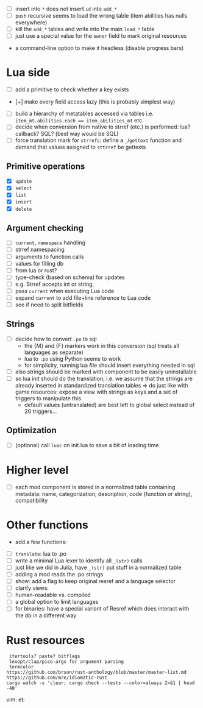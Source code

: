  - [ ] insert into `*` does not insert `id` into `add_*`
 - [ ] `push` recursive seems to load the wrong table (item abilities has
   nulls everywhere)
 - [ ] kill the `add_*` tables and write into the main `load_*` table
 - [ ] just use a special value for the `owner` field to mark original
   resources
 - a command-line option to make it headless (disable progress bars)
# Lua side
 - [ ] add a primitive to check whether a key exists
 - [+] make every field access lazy (this is probably simplest way)
 - [ ] build a hierarchy of metatables accessed via  tables
   i.e. `item_mt.abilities.each == item_abilities_mt` etc.
 - [ ] decide when conversion from native to strref (etc.) is performed:
   lua? callback? SQL? (best way would be SQL)
 - [ ] force translation mark for `strrefs`: define a `_`/`gettext`
   function and demand that values assigned to `sttrref` be gettexts
## Primitive operations
 - [x] `update`
 - [x] `select`
 - [x] `list`
 - [x] `insert`
 - [x] `delete`
## Argument checking
 - [ ] `current`, `namespace` handling
 - [ ] strref namespacing
 - [ ] arguments to function calls
 - [ ] values for filling db
 - [ ] from lua or rust?
 - [ ] type-check (based on schema) for updates
 - [ ] e.g. Strref accepts int or string,
 - [ ] pass `current` when executing Lua code
 - [ ] expand `current` to add file+line reference to Lua code
 - [ ] see if need to split bitfields
## Strings
 - [ ] decide how to convert `.po` to sql
	- the {M} and {F} markers work in this conversion (sql treats all
		languages as separate)
	- lua to `.po` using Python seems to work
	- for simplicity, running lua file should insert everything needed in sql
 - [ ] also strings should be marked with component to be easily uninstallable
 - [ ] so lua init should do the translation; i.e. we assume that the
		strings are already inserted in standardized translation tables
  => do just like with game resources: expose a view with strings as keys
  and a set of triggers to manipulate this
	- default values (untranslated) are best left to global select instead
		of 20 triggers...
## Optimization
 - [ ] (optional) call `luac` on init.lua to save a bit of loading time
# Higher level
 - [ ] each mod component is stored in a normalized table containing
   metadata: name, categorization, description, code (function or string),
   compatibility
# Other functions
 - add a few functions:
  - [ ] `translate`: lua to .po
   - [ ] write a minimal Lua lexer to identify all `_(str)` calls
   - [ ] just like we did in Julia, have `_(str)` put stuff in a normalized
     table
  - [ ] adding a mod reads the .po strings
 - [ ] show: add a flag to keep original resref and a language selector
 - [ ] clarify views:
 - [ ] human-readable vs. compiled
 - [ ] a global option to limit languages
 - [ ] for binaries: have a special variant of Resref which does interact with
	 the db in a different way
# Rust resources
	 itertools? paste? bitflags
	 lexopt/clap/pico-args for argument parsing
	 termcolor
	https://github.com/brson/rust-anthology/blob/master/master-list.md
	https://github.com/mre/idiomatic-rust
	cargo watch -s 'clear; cargo check --tests --color=always 2>&1 | head -40'

vim: et:
